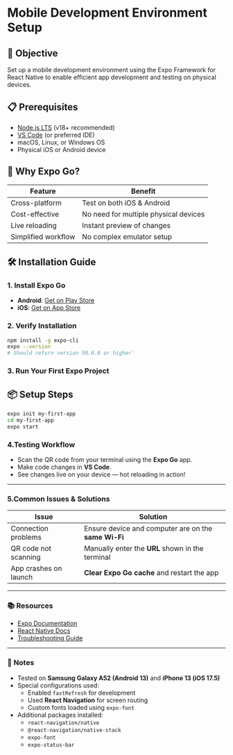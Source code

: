 # Mobile Development Environment Setup

## 🎯 Objective
Set up a mobile development environment using the Expo Framework for React Native to enable efficient app development and testing on physical devices.

## 📋 Prerequisites
- [Node.js LTS](https://nodejs.org/) (v18+ recommended)
- [VS Code](https://code.visualstudio.com/) (or preferred IDE)
- macOS, Linux, or Windows OS
- Physical iOS or Android device

## 📱 Why Expo Go?
| Feature | Benefit |
|---------|---------|
| Cross-platform | Test on both iOS & Android |
| Cost-effective | No need for multiple physical devices |
| Live reloading | Instant preview of changes |
| Simplified workflow | No complex emulator setup |

## 🛠️ Installation Guide

### 1. Install Expo Go
- **Android**: [Get on Play Store](https://play.google.com/store/apps/details?id=host.exp.exponent)
- **iOS**: [Get on App Store](https://apps.apple.com/app/expo-go/id982107779)

### 2. Verify Installation
```bash
npm install -g expo-cli
expo --version
# Should return version 50.0.0 or higher`
```

### 3. Run Your First Expo Project

## 📦 Setup Steps

```bash
expo init my-first-app
cd my-first-app
expo start
```

### 4.Testing Workflow

- Scan the QR code from your terminal using the **Expo Go** app.
- Make code changes in **VS Code**.
- See changes live on your device — hot reloading in action!

---

### 5.Common Issues & Solutions

| Issue                  | Solution                                                  |
|------------------------|-----------------------------------------------------------|
| Connection problems    | Ensure device and computer are on the **same Wi-Fi**      |
| QR code not scanning   | Manually enter the **URL** shown in the terminal          |
| App crashes on launch  | **Clear Expo Go cache** and restart the app               |

---

### 📚 Resources

- [Expo Documentation](https://docs.expo.dev/)
- [React Native Docs](https://reactnative.dev/)
- [Troubleshooting Guide](https://docs.expo.dev/troubleshooting/common-issues/)

---

### 📝 Notes

- Tested on **Samsung Galaxy A52 (Android 13)** and **iPhone 13 (iOS 17.5)**
- Special configurations used:
  - Enabled `fastRefresh` for development
  - Used **React Navigation** for screen routing
  - Custom fonts loaded using `expo-font`
- Additional packages installed:
  - `react-navigation/native`
  - `@react-navigation/native-stack`
  - `expo-font`
  - `expo-status-bar`
